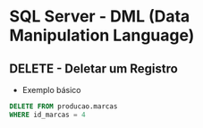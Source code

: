 # SQL Server - DML (Data Manipulation Language)

## DELETE - Deletar um Registro

- Exemplo básico

~~~sql
DELETE FROM producao.marcas
WHERE id_marcas = 4
~~~

